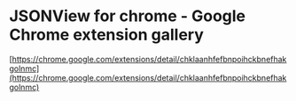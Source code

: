 <!--
id: 816570132
link: http://tumblr.atmos.org/post/816570132/jsonview-for-chrome-google-chrome-extension-gallery
slug: jsonview-for-chrome-google-chrome-extension-gallery
date: Thu Jul 15 2010 14:06:56 GMT-0700 (PDT)
publish: 2010-07-015
tags: 
title: JSONView for chrome - Google Chrome extension gallery
-->


JSONView for chrome - Google Chrome extension gallery
=====================================================

[https://chrome.google.com/extensions/detail/chklaanhfefbnpoihckbnefhakgolnmc](https://chrome.google.com/extensions/detail/chklaanhfefbnpoihckbnefhakgolnmc)

